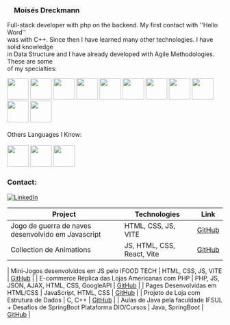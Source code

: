 ### <img src="https://icongr.am/simple/bbciplayer.svg?size=128&color=ffffff&colored=false" width="12px" heigh="12px"/> Moisés Dreckmann

Full-stack developer with php on the backend. My first contact with ''Hello Word''  
was with C++. Since then I have learned many other technologies. I have solid knowledge  
in Data Structure and I have already developed with Agile Methodologies. These are some  
of my specialties:

<div>
<img src="https://cdn.jsdelivr.net/gh/devicons/devicon/icons/c/c-original.svg" width="50px" height="50px"/>
<img src="https://cdn.jsdelivr.net/gh/devicons/devicon/icons/html5/html5-original-wordmark.svg" width="50px" height="50px"/>
<img src="https://cdn.jsdelivr.net/gh/devicons/devicon/icons/css3/css3-original-wordmark.svg" width="50px" height="50px"/>
<img src="https://devicon-website.vercel.app/api/bootstrap/original.svg" width="50px" height="50px"/>
<img src="https://cdn.jsdelivr.net/gh/devicons/devicon/icons/javascript/javascript-original.svg" width="50px" height="50px"/>
<img src="https://cdn.jsdelivr.net/gh/devicons/devicon/icons/php/php-original.svg" width="50px" height="50px"/>
<img src="https://cdn.jsdelivr.net/gh/devicons/devicon/icons/mysql/mysql-original.svg" width="50px" height="50px"/>
<img src="https://cdn.jsdelivr.net/gh/devicons/devicon/icons/postgresql/postgresql-original.svg" width="50px" height="50px"/>
<img src="https://cdn.jsdelivr.net/gh/devicons/devicon/icons/git/git-original.svg" width="50px" height="50px"/>
<img src="https://cdn.jsdelivr.net/gh/devicons/devicon/icons/github/github-original.svg" width="50px" height="50px"/>
<img src="https://cdn.jsdelivr.net/gh/devicons/devicon/icons/photoshop/photoshop-plain.svg" width="50px" height="50px"/>
</div>

</br>
<div>
  Others Languages I Know:  
</div>
</br>

<div>
  <img src="https://cdn.jsdelivr.net/gh/devicons/devicon/icons/java/java-original-wordmark.svg" width="50px" height="50px">
  <img src="https://cdn.jsdelivr.net/gh/devicons/devicon/icons/spring/spring-original-wordmark.svg" width="50px" height="50px" />
  <img src="https://cdn.jsdelivr.net/gh/devicons/devicon/icons/mongodb/mongodb-plain-wordmark.svg" width="50px" height="50px"/> 
</div>

### Contact:
[![LinkedIn](https://img.shields.io/badge/LinkedIn-000?style=for-the-badge&logo=linkedin&logoColor=0E76A8)](https://www.linkedin.com/in/mois%C3%A9s-dreckmann-245756219/)

| Project | Technologies | Link |
| ------- | ------------ | ---- |
| Jogo de guerra de naves desenvolvido em Javascript | HTML, CSS, JS, VITE | [GitHub](https://github.com/moisesdreckmann/jogoNave) |
| Collection de Animations | JS, HTML, CSS, React, Vite | [GitHub](https://github.com/moisesdreckmann/animationsCollection/tree/main) |

| Mini-Jogos desenvolvidos em JS pelo IFOOD TECH | HTML, CSS, JS, VITE | [GitHub](https://moisesdreckmann.github.io/jogosDio/) |
| E-commerce Réplica das Lojas Americanas com PHP | PHP, JS, JSON, AJAX, HTML, CSS, GoogleAPI | [GitHub](https://github.com/moisesdreckmann/Americanas) |
| Pages Desenvolvidas em HTML/CSS | JavaScript, HTML, CSS | [GitHub](https://github.com/moisesdreckmann/css-tricks) |
| Projeto de Loja com Estrutura de Dados | C, C++ | [GitHub](https://github.com/moisesdreckmann/projectCpp) |
| Aulas de Java pela faculdade IFSUL + Desafios de SpringBoot Plataforma DIO/Cursos | Java, SpringBoot | [GitHub](https://github.com/moisesdreckmann/java) |


